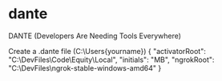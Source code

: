 # dante

DANTE (Developers Are Needing Tools Everywhere)


Create a .dante file (C:\Users\{yourname}\)
{
  "activatorRoot": "C:\\DevFiles\\Code\\Equity\\Local",
  "initials": "MB",
  "ngrokRoot": "C:\\DevFiles\\ngrok-stable-windows-amd64"
}
